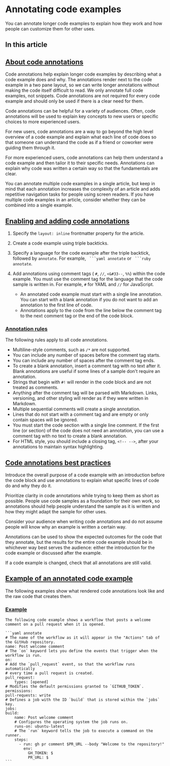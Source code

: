 # Annotating code examples

You can annotate longer code examples to explain how they work and how people can customize them for other uses.

## In this article

## [About code annotations](\#about-code-annotations)

Code annotations help explain longer code examples by describing what a code example does and why. The annotations render next to the code example in a two pane layout, so we can write longer annotations without making the code itself difficult to read. We only annotate full code examples, not snippets. Code annotations are not required for every code example and should only be used if there is a clear need for them.

Code annotations can be helpful for a variety of audiences. Often, code annotations will be used to explain key concepts to new users or specific choices to more experienced users.

For new users, code annotations are a way to go beyond the high level overview of a code example and explain what each line of code does so that someone can understand the code as if a friend or coworker were guiding them through it.

For more experienced users, code annotations can help them understand a code example and then tailor it to their specific needs. Annotations can explain why code was written a certain way so that the fundamentals are clear.

You can annotate multiple code examples in a single article, but keep in mind that each annotation increases the complexity of an article and adds repetitive navigation tasks for people using screen readers. If you have multiple code examples in an article, consider whether they can be combined into a single example.

## [Enabling and adding code annotations](\#enabling-and-adding-code-annotations)

1. Specify the `layout: inline` frontmatter property for the article.
2. Create a code example using triple backticks.
3. Specify a language for the code example after the triple backtick, followed by `annotate`. For example, ```` ```yaml annotate```` or ```` ```ruby annotate````.
4. Add annotations using comment tags ( `#`, `//`, `<&#33--`, `%%`) within the code example. You must use the comment tag for the language that the code sample is written in. For example, `#` for YAML and `//` for JavaScript.

   - An annotated code example must start with a single line annotation. You can start with a blank annotation if you do not want to add an annotation to the first line of code.
   - Annotations apply to the code from the line below the comment tag to the next comment tag or the end of the code block.

### [Annotation rules](\#annotation-rules)

The following rules apply to all code annotations.

- Multiline-style comments, such as `/*` are not supported.
- You can include any number of spaces before the comment tag starts.
- You can include any number of spaces after the comment tag ends.
- To create a blank annotation, insert a comment tag with no text after it. Blank annotations are useful if some lines of a sample don't require an annotation.
- Strings that begin with `#!` will render in the code block and are not treated as comments.
- Anything after the comment tag will be parsed with Markdown. Links, versioning, and other styling will render as if they were written in Markdown.
- Multiple sequential comments will create a single annotation.
- Lines that do not start with a comment tag and are empty or only contain spaces will be ignored.
- You must start the code section with a single line comment. If the first line (or section) of the code does not need an annotation, you can use a comment tag with no text to create a blank annotation.
- For HTML style, you should include a closing tag, `<!-- -->`, after your annotations to maintain syntax highlighting.

## [Code annotations best practices](\#code-annotations-best-practices)

Introduce the overall purpose of a code example with an introduction before the code block and use annotations to explain what specific lines of code do and why they do it.

Prioritize clarity in code annotations while trying to keep them as short as possible. People use code samples as a foundation for their own work, so annotations should help people understand the sample as it is written and how they might adapt the sample for other uses.

Consider your audience when writing code annotations and do not assume people will know why an example is written a certain way.

Annotations can be used to show the expected outcomes for the code that they annotate, but the results for the entire code example should be in whichever way best serves the audience: either the introduction for the code example or discussed after the example.

If a code example is changed, check that all annotations are still valid.

## [Example of an annotated code example](\#example-of-an-annotated-code-example)

The following examples show what rendered code annotations look like and the raw code that creates them.

### [Example](\#raw-code-example)

````
The following code example shows a workflow that posts a welcome comment on a pull request when it is opened.

```yaml annotate
# The name of the workflow as it will appear in the "Actions" tab of the GitHub repository.
name: Post welcome comment
# The `on` keyword lets you define the events that trigger when the workflow is run.
on:
# Add the `pull_request` event, so that the workflow runs automatically
# every time a pull request is created.
pull_request:
    types: [opened]
# Modifies the default permissions granted to `GITHUB_TOKEN`.
permissions:
pull-requests: write
# Defines a job with the ID `build` that is stored within the `jobs` key.
jobs:
build:
    name: Post welcome comment
    # Configures the operating system the job runs on.
    runs-on: ubuntu-latest
    # The `run` keyword tells the job to execute a command on the runner.
    steps:
      - run: gh pr comment $PR_URL --body "Welcome to the repository!"
        env:
          GH_TOKEN: $
          PR_URL: $
```

````